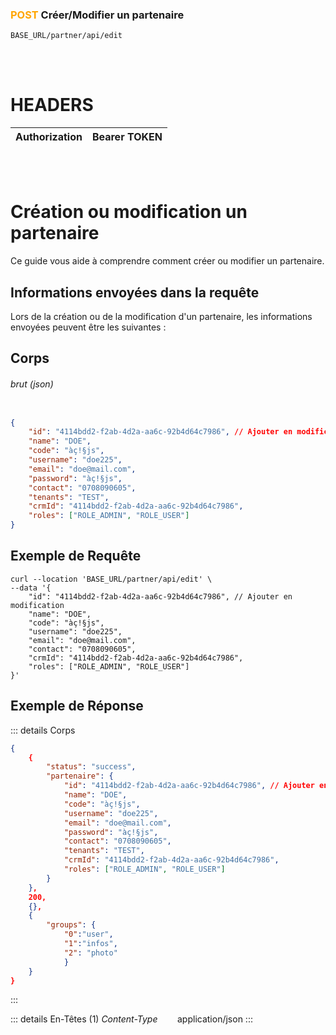 ### <span style="color:orange">POST</span> Créer/Modifier un partenaire

````
BASE_URL/partner/api/edit
````

<br/> <br/> 

# HEADERS

| Authorization | Bearer TOKEN |
| ------------- | -----------  |

<br/> <br/>

# Création ou modification un partenaire
Ce guide vous aide à comprendre comment créer ou modifier un partenaire.


## Informations envoyées dans la requête

Lors de la création ou de la modification d'un partenaire, les informations envoyées peuvent être les suivantes :


## Corps

###### brut (json)


```json

{
    "id": "4114bdd2-f2ab-4d2a-aa6c-92b4d64c7986", // Ajouter en modification
    "name": "DOE",
    "code": "àç!§js",
    "username": "doe225",
    "email": "doe@mail.com",
    "password": "àç!§js",
    "contact": "0708090605",
    "tenants": "TEST",
    "crmId": "4114bdd2-f2ab-4d2a-aa6c-92b4d64c7986",
    "roles": ["ROLE_ADMIN", "ROLE_USER"]
}
```

## Exemple de Requête

```curl
curl --location 'BASE_URL/partner/api/edit' \
--data '{
    "id": "4114bdd2-f2ab-4d2a-aa6c-92b4d64c7986", // Ajouter en modification
    "name": "DOE",
    "code": "àç!§js",
    "username": "doe225",
    "email": "doe@mail.com",
    "contact": "0708090605",
    "crmId": "4114bdd2-f2ab-4d2a-aa6c-92b4d64c7986",
    "roles": ["ROLE_ADMIN", "ROLE_USER"]
}'

```


## Exemple de Réponse

::: details Corps  

```json
{
    {
        "status": "success",
        "partenaire": {
            "id": "4114bdd2-f2ab-4d2a-aa6c-92b4d64c7986", // Ajouter en modification
            "name": "DOE",
            "code": "àç!§js",
            "username": "doe225",
            "email": "doe@mail.com",
            "password": "àç!§js",
            "contact": "0708090605",
            "tenants": "TEST",
            "crmId": "4114bdd2-f2ab-4d2a-aa6c-92b4d64c7986",
            "roles": ["ROLE_ADMIN", "ROLE_USER"]
        }
    },
    200,
    {},
    {
        "groups": {
            "0":"user", 
            "1":"infos",
            "2": "photo"
            }
    }
}
```
:::


::: details En-Têtes (1)
 *Content-Type*    &nbsp;&nbsp;&nbsp;&nbsp;&nbsp;&nbsp;     application/json
:::
